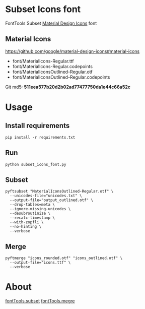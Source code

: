 # Subset Icons font

FontTools Subset [Material Design Icons](https://fonts.google.com/icons) font

## Material Icons

https://github.com/google/material-design-icons#material-icons
* font/MaterialIcons-Regular.ttf
* font/MaterialIcons-Regular.codepoints
* font/MaterialIconsOutlined-Regular.otf
* font/MaterialIconsOutlined-Regular.codepoints

Git md5: **511eea577b20d2b02ad77477750da1e44c66a52c**

# Usage

## Install requirements
```shell
pip install -r requirements.txt
```

## Run
```shell
python subset_icons_font.py
```

## Subset
```shell
pyftsubset "MaterialIconsOutlined-Regular.otf" \
  --unicodes-file="unicodes.txt" \
  --output-file="output_outlined.otf" \
  --drop-tables=meta \
  --ignore-missing-unicodes \
  --desubroutinize \
  --recalc-timestamp \
  --with-zopfli \
  --no-hinting \
  --verbose
```

## Merge
```shell
pyftmerge "icons_rounded.otf" "icons_outlined.otf" \
  --output-file="icons.ttf" \
  --verbose
```

# About

[fontTools.subset](https://fonttools.readthedocs.io/en/latest/subset/index.html)
[fontTools.megre](https://fonttools.readthedocs.io/en/latest/merge.html)
